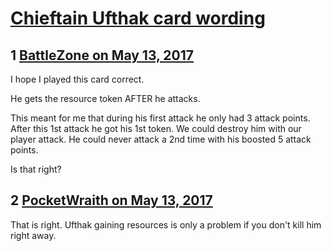 # [Chieftain Ufthak card wording](https://community.fantasyflightgames.com/topic/249646-chieftain-ufthak-card-wording/)

## 1 [BattleZone on May 13, 2017](https://community.fantasyflightgames.com/topic/249646-chieftain-ufthak-card-wording/?do=findComment&comment=2784630)

I hope I played this card correct.

He gets the resource token AFTER he attacks.

This meant for me that during his first attack he only had 3 attack points. After this 1st attack he got his 1st token. We could destroy him with our player attack. He could never attack a 2nd time with his boosted 5 attack points.

Is that right?

## 2 [PocketWraith on May 13, 2017](https://community.fantasyflightgames.com/topic/249646-chieftain-ufthak-card-wording/?do=findComment&comment=2784654)

That is right. Ufthak gaining resources is only a problem if you don't kill him right away.

